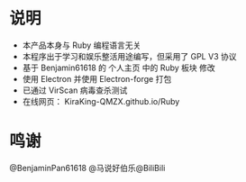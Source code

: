 # 说明
- 本产品本身与 Ruby 编程语言无关
- 本程序出于学习和娱乐整活用途编写，但采用了 GPL V3 协议
- 基于 Benjamin61618 的 个人主页 中的 Ruby 板块 修改
- 使用 Electron 并使用 Electron-forge 打包
- 已通过 VirScan 病毒查杀测试
- 在线网页： KiraKing-QMZX.github.io/Ruby
# 鸣谢
@BenjaminPan61618
@马说好伯乐@BiliBili
